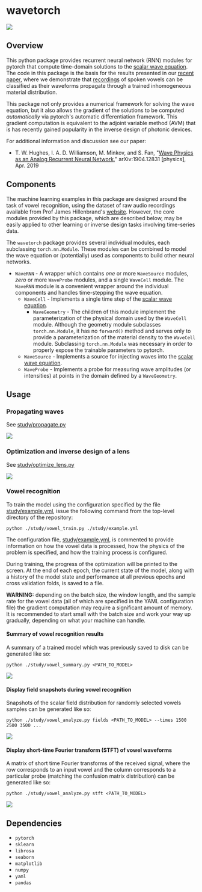 # wavetorch

![](../master/img/optimization.png)

## Overview

This python package provides recurrent neural network (RNN) modules for pytorch that compute time-domain solutions to the [scalar wave equation](https://en.wikipedia.org/wiki/Wave_equation). The code in this package is the basis for the results presented in our [recent paper](https://arxiv.org/abs/1904.12831), where we demonstrate that [recordings](https://homepages.wmich.edu/~hillenbr/voweldata.html) of spoken vowels can be classified as their waveforms propagate through a trained inhomogeneous material distribution. 

This package not only provides a numerical framework for solving the wave equation, but it also allows the gradient of the solutions to be computed *automatically* via pytorch's automatic differentiation framework. This gradient computation is equivalent to the adjoint variable method (AVM) that is has recently gained popularity in the inverse design of photonic devices.

For additional information and discussion see our paper:

* T. W. Hughes, I. A. D. Williamson, M. Minkov, and S. Fan, "[Wave Physics as an Analog Recurrent Neural Network](https://arxiv.org/abs/1904.12831)," arXiv:1904.12831 [physics], Apr. 2019

## Components

The machine learning examples in this package are designed around the task of vowel recognition, using the dataset of raw audio recordings available from Prof James Hillenbrand's [website](https://homepages.wmich.edu/~hillenbr/voweldata.html). However, the core modules provided by this package, which are described below, may be easily applied to other learning or inverse design tasks involving time-series data. 

The `wavetorch` package provides several individual modules, each subclassing `torch.nn.Module`. These modules can be combined to model the wave equation or (potentially) used as components to build other neural networks.

* `WaveRNN` - A wrapper which contains *one* or more `WaveSource` modules, *zero* or more `WaveProbe` modules, and a single `WaveCell` module. The `WaveRNN` module is a convenient wrapper around the individual components and handles time-stepping the wave equation.
    * `WaveCell` - Implements a single time step of the [scalar wave equation](https://en.wikipedia.org/wiki/Wave_equation).
        * `WaveGeometry` - The children of this module implement the parameterization of the physical domain used by the `WaveCell` module. Although the geometry module subclasses `torch.nn.Module`, it has no `forward()` method and serves only to provide a parameterization of the material density to the `WaveCell` module. Subclassing `torch.nn.Module` was necessary in order to properly expose the trainable parameters to pytorch.
    * `WaveSource` - Implements a source for injecting waves into the [scalar wave equation](https://en.wikipedia.org/wiki/Wave_equation).
    * `WaveProbe` - Implements a probe for measuring wave amplitudes (or intensities) at points in the domain defined by a `WaveGeometry`.

## Usage

### Propagating waves

See [study/propagate.py](study/propagate.py)

![](../master/img/propagate.png)

### Optimization and inverse design of a lens

See [study/optimize_lens.py](study/optimize_lens.py) 

![](../master/img/propagate.png)

### Vowel recognition

To train the model using the configuration specified by the file [study/example.yml](study/example.yml), issue the following command from the top-level directory of the repository:
```
python ./study/vowel_train.py ./study/example.yml
```
The configuration file, [study/example.yml](study/example.yml), is commented to provide information on how the vowel data is processed, how the physics of the problem is specified, and how the training process is configured.

During training, the progress of the optimization will be printed to the screen. At the end of each epoch, the current state of the model, along with a history of the model state and performance at all previous epochs and cross validation folds, is saved to a file.

**WARNING:** depending on the batch size, the window length, and the sample rate for the vowel data (all of which are specified in the YAML configuration file) the gradient computation may require a significant amount of memory. It is recommended to start small with the batch size and work your way up gradually, depending on what your machine can handle.

#### Summary of vowel recognition results

A summary of a trained model which was previously saved to disk can be generated like so:
```
python ./study/vowel_summary.py <PATH_TO_MODEL>
```

![](../master/img/summary.png)

#### Display field snapshots during vowel recognition

Snapshots of the scalar field distribution for randomly selected vowels samples can be generated like so:
```
python ./study/vowel_analyze.py fields <PATH_TO_MODEL> --times 1500 2500 3500 ...
```

![](../master/img/fields.png)

#### Display short-time Fourier transform (STFT) of vowel waveforms

A matrix of short time Fourier transforms of the received signal, where the row corresponds to an input vowel and the column corresponds to a particular probe (matching the confusion matrix distribution) can be generated like so:
```
python ./study/vowel_analyze.py stft <PATH_TO_MODEL>
```

![](../master/img/stft.png)

## Dependencies

* `pytorch`
* `sklearn`
* `librosa`
* `seaborn`
* `matplotlib`
* `numpy`
* `yaml`
* `pandas`
